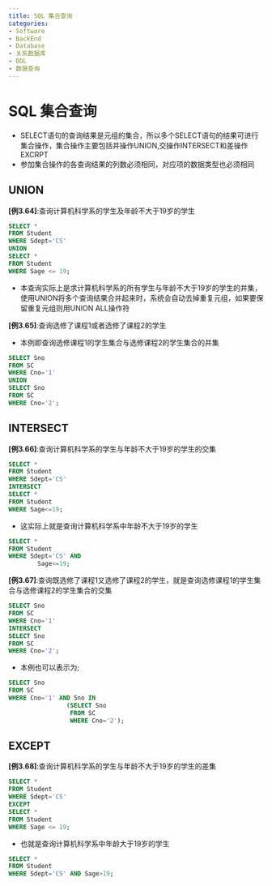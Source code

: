 ```yaml
---
title: SQL 集合查询
categories:
- Software
- BackEnd
- Database
- 关系数据库
- DDL
- 数据查询
---
```

# SQL 集合查询

- SELECT语句的查询结果是元组的集合，所以多个SELECT语句的结果可进行集合操作，集合操作主要包括并操作UNION,交操作INTERSECT和差操作EXCRPT
- 参加集合操作的各查询结果的列数必须相同，对应项的数据类型也必须相同

## UNION

**[例3.64]**:查询计算机科学系的学生及年龄不大于19岁的学生

```sql
SELECT *
FROM Student
WHERE Sdept='CS'
UNION
SELECT *
FROM Student
WHERE Sage <= 19;
```

- 本查询实际上是求计算机科学系的所有学生与年龄不大于19岁的学生的并集，使用UNION将多个查询结果合并起来时，系统会自动去掉重复元组，如果要保留重复元组则用UNION ALL操作符

**[例3.65]**:查询选修了课程1或者选修了课程2的学生

- 本例即查询选修课程1的学生集合与选修课程2的学生集合的并集

```sql
SELECT Sno
FROM SC
WHERE Cno='1'
UNION
SELECT Sno
FROM SC
WHERE Cno='2';
```

## INTERSECT

**[例3.66]**:查询计算机科学系的学生与年龄不大于19岁的学生的交集

```sql
SELECT *
FROM Student
WHERE Sdept='CS'
INTERSECT
SELECT *
FROM Student
WHERE Sage<=19;
```

- 这实际上就是查询计算机科学系中年龄不大于19岁的学生

```sql
SELECT *
FROM Student
WHERE Sdept='CS' AND
		Sage<=19;
```

**[例3.67]**:查询既选修了课程1又选修了课程2的学生，就是查询选修课程1的学生集合与选修课程2的学生集合的交集

```sql
SELECT Sno
FROM SC
WHERE Cno='1'
INTERSECT
SELECT Sno
FROM SC
WHERE Cno='2';
```

- 本例也可以表示为;

```sql
SELECT Sno
FROM SC
WHERE Cno='1' AND Sno IN
				(SELECT Sno
                 FROM SC
                 WHERE Cno='2');
```

## EXCEPT

**[例3.68]**:查询计算机科学系的学生与年龄不大于19岁的学生的差集

```sql
SELECT *
FROM Student
WHERE Sdept='CS'
EXCEPT
SELECT *
FROM Student
WHERE Sage <= 19;
```

- 也就是查询计算机科学系中年龄大于19岁的学生

```sql
SELECT *
FROM Student
WHERE Sdept='CS' AND Sage>19;
```
